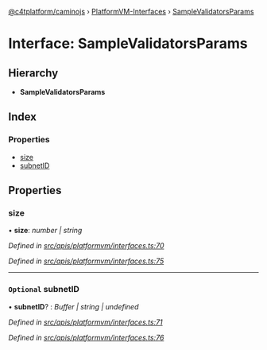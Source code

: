[@c4tplatform/caminojs](../README.md) › [PlatformVM-Interfaces](../modules/platformvm_interfaces.md) › [SampleValidatorsParams](platformvm_interfaces.samplevalidatorsparams.md)

# Interface: SampleValidatorsParams

## Hierarchy

* **SampleValidatorsParams**

## Index

### Properties

* [size](platformvm_interfaces.samplevalidatorsparams.md#size)
* [subnetID](platformvm_interfaces.samplevalidatorsparams.md#optional-subnetid)

## Properties

###  size

• **size**: *number | string*

*Defined in [src/apis/platformvm/interfaces.ts:70](https://github.com/chain4travel/caminojs/blob/8077d740/src/apis/platformvm/interfaces.ts#L70)*

*Defined in [src/apis/platformvm/interfaces.ts:75](https://github.com/chain4travel/caminojs/blob/8077d740/src/apis/platformvm/interfaces.ts#L75)*

___

### `Optional` subnetID

• **subnetID**? : *Buffer | string | undefined*

*Defined in [src/apis/platformvm/interfaces.ts:71](https://github.com/chain4travel/caminojs/blob/8077d740/src/apis/platformvm/interfaces.ts#L71)*

*Defined in [src/apis/platformvm/interfaces.ts:76](https://github.com/chain4travel/caminojs/blob/8077d740/src/apis/platformvm/interfaces.ts#L76)*
